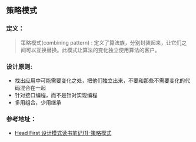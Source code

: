 ## 策略模式

### 定义：

> 策略模式(combining pattern) : 定义了算法族，分别封装起来，让它们之间可以互换替换。此模式让算法的变化独立使用算法的客户。


### 设计原则:

- 找出应用中可能需要变化之处，把他们独立出来，不要和那些不需要变化的代码混合在一起
- 针对接口编程，而不是针对实现编程
- 多用组合，少用继承

### 参考地址：

- [Head First 设计模式读书笔记(1)-策略模式](http://www.cnblogs.com/lzhp/p/3344776.html)